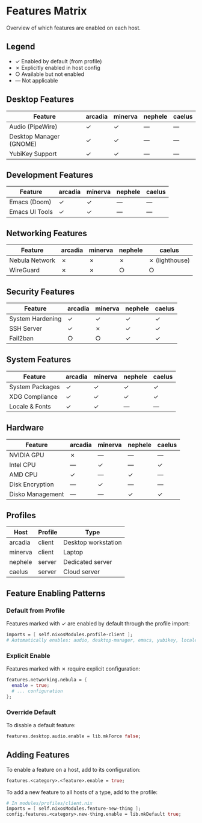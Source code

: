 # Features Matrix

Overview of which features are enabled on each host.

## Legend
- ✓ Enabled by default (from profile)
- ✗ Explicitly enabled in host config
- ○ Available but not enabled
- ― Not applicable

## Desktop Features

| Feature | arcadia | minerva | nephele | caelus |
|---------|---------|---------|---------|--------|
| Audio (PipeWire) | ✓ | ✓ | ― | ― |
| Desktop Manager (GNOME) | ✓ | ✓ | ― | ― |
| YubiKey Support | ✓ | ✓ | ― | ― |

## Development Features

| Feature | arcadia | minerva | nephele | caelus |
|---------|---------|---------|---------|--------|
| Emacs (Doom) | ✓ | ✓ | ― | ― |
| Emacs UI Tools | ✓ | ✓ | ― | ― |

## Networking Features

| Feature | arcadia | minerva | nephele | caelus |
|---------|---------|---------|---------|--------|
| Nebula Network | ✗ | ✗ | ✗ | ✗ (lighthouse) |
| WireGuard | ✗ | ✗ | ○ | ○ |

## Security Features

| Feature | arcadia | minerva | nephele | caelus |
|---------|---------|---------|---------|--------|
| System Hardening | ✓ | ✓ | ✓ | ✓ |
| SSH Server | ✓ | ✗ | ✓ | ✓ |
| Fail2ban | ○ | ○ | ✓ | ✓ |

## System Features

| Feature | arcadia | minerva | nephele | caelus |
|---------|---------|---------|---------|--------|
| System Packages | ✓ | ✓ | ✓ | ✓ |
| XDG Compliance | ✓ | ✓ | ✓ | ✓ |
| Locale & Fonts | ✓ | ✓ | ― | ― |

## Hardware

| Feature | arcadia | minerva | nephele | caelus |
|---------|---------|---------|---------|--------|
| NVIDIA GPU | ✗ | ― | ― | ― |
| Intel CPU | ― | ✓ | ― | ✓ |
| AMD CPU | ✓ | ― | ✓ | ― |
| Disk Encryption | ― | ✓ | ― | ― |
| Disko Management | ― | ― | ✓ | ✓ |

## Profiles

| Host | Profile | Type |
|------|---------|------|
| arcadia | client | Desktop workstation |
| minerva | client | Laptop |
| nephele | server | Dedicated server |
| caelus | server | Cloud server |

## Feature Enabling Patterns

### Default from Profile
Features marked with ✓ are enabled by default through the profile import:
```nix
imports = [ self.nixosModules.profile-client ];
# Automatically enables: audio, desktop-manager, emacs, yubikey, locale-fonts
```

### Explicit Enable
Features marked with ✗ require explicit configuration:
```nix
features.networking.nebula = {
  enable = true;
  # ... configuration
};
```

### Override Default
To disable a default feature:
```nix
features.desktop.audio.enable = lib.mkForce false;
```

## Adding Features

To enable a feature on a host, add to its configuration:
```nix
features.<category>.<feature>.enable = true;
```

To add a new feature to all hosts of a type, add to the profile:
```nix
# In modules/profiles/client.nix
imports = [ self.nixosModules.feature-new-thing ];
config.features.<category>.new-thing.enable = lib.mkDefault true;
```
